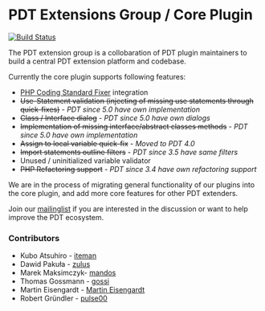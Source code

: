 PDT Extensions Group / Core Plugin
==================================

[![Build Status](https://travis-ci.org/pdt-eg/Core-Plugin.svg?branch=master)](https://travis-ci.org/pdt-eg/Core-Plugin)

The PDT extension group is a collobaration of PDT plugin maintainers to build a central PDT extension platform and codebase.

Currently the core plugin supports following features:

- [PHP Coding Standard Fixer](http://cs.sensiolabs.org/) integration
- ~~Use-Statement validation (injecting of missing use statements through quick-fixes)~~ - _PDT since 5.0 have own implementation_
- ~~Class / Interface dialog~~ - _PDT since 5.0 have own dialogs_
- ~~Implementation of missing interface/abstract classes methods~~ - _PDT since 5.0 have own implementation_
- ~~Assign to local variable quick-fix~~ - _Moved to PDT 4.0_
- ~~Import statements outline filters~~ - _PDT since 3.5 have same filters_
- Unused / uninitialized variable validator
- ~~PHP Refactoring support~~ - _PDT since 3.4 have own refactoring support_

We are in the process of migrating general functionality of our plugins into the core plugin, and add more core features for
other PDT extenders.

Join our [mailinglist](https://groups.google.com/forum/?fromgroups#!forum/pdt-extensions-platform) if you are interested in the discussion or want to help improve the PDT ecosystem.


### Contributors

- Kubo Atsuhiro - [iteman](https://github.com/iteman)
- Dawid Pakuła - [zulus](https://github.com/zulus)
- Marek Maksimczyk- [mandos](https://github.com/Mandos)
- Thomas Gossmann - [gossi](https://github.com/gossi)
- Martin Eisengardt - [Martin Eisengardt](https://github.com/mepeisen)
- Robert Gründler - [pulse00](https://github.com/pulse00)
